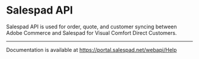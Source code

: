 # Salespad API

Salespad API is used for order, quote, and customer syncing between Adobe Commerce and Salespad for Visual Comfort Direct Customers.

***

Documentation is available at https://portal.salespad.net/webapi/Help